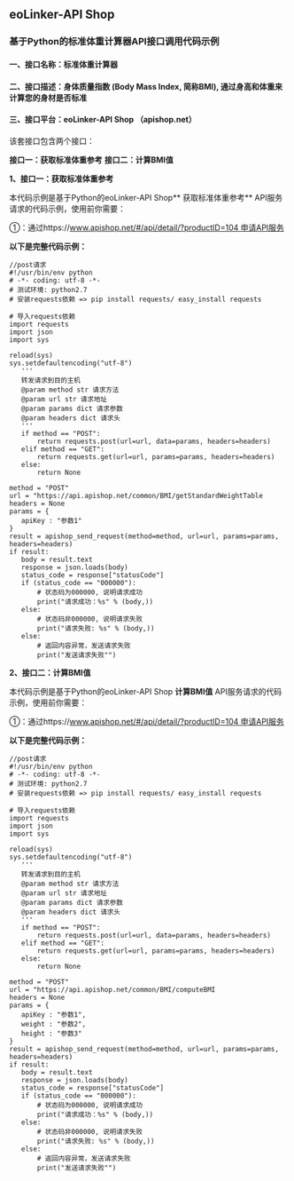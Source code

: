 ## eoLinker-API Shop
### 基于Python的标准体重计算器API接口调用代码示例
#### 一、接口名称：标准体重计算器
#### 二、接口描述：身体质量指数 (Body Mass Index, 简称BMI), 通过身高和体重来计算您的身材是否标准
#### 三、接口平台：eoLinker-API Shop （apishop.net）

该套接口包含两个接口：

**接口一：获取标准体重参考**
**接口二：计算BMI值**

**1、接口一：获取标准体重参考**

本代码示例是基于Python的eoLinker-API Shop** 获取标准体重参考** API服务请求的代码示例，使用前你需要：

①：通过https://www.apishop.net/#/api/detail/?productID=104 申请API服务

**以下是完整代码示例：**
```
//post请求
#!/usr/bin/env python
# -*- coding: utf-8 -*-
# 测试环境: python2.7
# 安装requests依赖 => pip install requests/ easy_install requests

# 导入requests依赖
import requests
import json
import sys

reload(sys)
sys.setdefaultencoding("utf-8")
   '''
   转发请求到目的主机
   @param method str 请求方法
   @param url str 请求地址
   @param params dict 请求参数
   @param headers dict 请求头
   '''
   if method == "POST":
       return requests.post(url=url, data=params, headers=headers)
   elif method == "GET":
       return requests.get(url=url, params=params, headers=headers)
   else:
       return None

method = "POST"
url = "https://api.apishop.net/common/BMI/getStandardWeightTable
headers = None
params = {
   apiKey : "参数1"
}
result = apishop_send_request(method=method, url=url, params=params, headers=headers)
if result:
   body = result.text
   response = json.loads(body)
   status_code = response["statusCode"]
   if (status_code == "000000"):
       # 状态码为000000, 说明请求成功
       print("请求成功：%s" % (body,))
   else:
       # 状态码非000000, 说明请求失败
       print("请求失败: %s" % (body,))
   else:
       # 返回内容异常，发送请求失败
       print("发送请求失败"")  
```

**2、接口二：计算BMI值**

本代码示例是基于Python的eoLinker-API Shop **计算BMI值** API服务请求的代码示例，使用前你需要：

①：通过https://www.apishop.net/#/api/detail/?productID=104 申请API服务

**以下是完整代码示例：**
```
//post请求
#!/usr/bin/env python
# -*- coding: utf-8 -*-
# 测试环境: python2.7
# 安装requests依赖 => pip install requests/ easy_install requests

# 导入requests依赖
import requests
import json
import sys

reload(sys)
sys.setdefaultencoding("utf-8")
   '''
   转发请求到目的主机
   @param method str 请求方法
   @param url str 请求地址
   @param params dict 请求参数
   @param headers dict 请求头
   '''
   if method == "POST":
       return requests.post(url=url, data=params, headers=headers)
   elif method == "GET":
       return requests.get(url=url, params=params, headers=headers)
   else:
       return None

method = "POST"
url = "https://api.apishop.net/common/BMI/computeBMI
headers = None
params = {
   apiKey : "参数1",
   weight : "参数2",
   height : "参数3"
}
result = apishop_send_request(method=method, url=url, params=params, headers=headers)
if result:
   body = result.text
   response = json.loads(body)
   status_code = response["statusCode"]
   if (status_code == "000000"):
       # 状态码为000000, 说明请求成功
       print("请求成功：%s" % (body,))
   else:
       # 状态码非000000, 说明请求失败
       print("请求失败: %s" % (body,))
   else:
       # 返回内容异常，发送请求失败
       print("发送请求失败"")
```